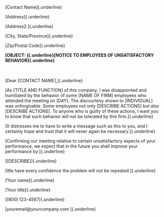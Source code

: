 [Contact Name]{.underline}

[Address]{.underline}

[Address2 ]{.underline}

[City, State/Province]{.underline}

[Zip/Postal Code]{.underline}

**[OBJECT: ]{.underline}[NOTICE TO EMPLOYEES OF UNSATISFACTORY
BEHAVIOR]{.underline}**

\
\
[Dear \[CONTACT NAME\],]{.underline}

[As \[TITLE AND FUNCTION\] of this company, I was disappointed and
humiliated by the behavior of some \[NAME OF FIRM\] employees who
attended the meeting on \[DAY\]. The discourtesy shown to \[INDIVIDUAL\]
was unforgivable. Some employees not only \[DESCRIBE ACTIONS\] but also
\[DESCRIBE ACTIONS\]. To anyone who is guilty of these actions, I want
you to know that such behavior will not be tolerated by this
firm.]{.underline}

[It distresses me to have to write a message such as this to you, and I
certainly hope and trust that it will never again be
necessary.]{.underline}

[Confirming our meeting relative to certain unsatisfactory aspects of
your performance, we expect that in the future you shall improve your
performance by:]{.underline}

[\[DESCRIBE\]]{.underline}

[We have every confidence the problem will not be repeated.]{.underline}

[Your name]{.underline}

[Your title]{.underline}

[(800) 123-4567]{.underline}

[youremail\@yourcompany.com ]{.underline}
